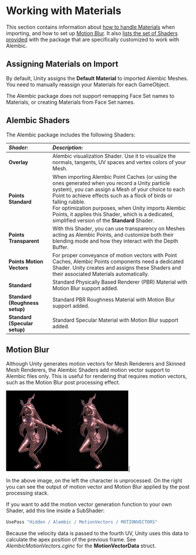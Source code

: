 # Working with Materials

This section contains information about [how to handle Materials](#materials) when importing, and how to set up [Motion Blur](#blur). It also [lists the set of Shaders provided](#shaders) with the package that are specifically customized to work with Alembic.



<a name="materials"></a>

## Assigning Materials on Import

By default, Unity assigns the **Default Material** to imported Alembic Meshes. You need to manually reassign your Materials for each GameObject.

The Alembic package does not support remapping Face Set names to Materials, or creating Materials from Face Set names.



<a name="shaders"></a>

## Alembic Shaders

The Alembic package includes the following Shaders:

| *Shader:*              | *Description:* |
|:------------------------------|:----------|
|__Overlay__                    |Alembic visualization Shader. Use it to visualize the normals, tangents, UV spaces and vertex colors of your Mesh. |
|__Points Standard__            |When importing Alembic Point Caches (or using the ones generated when you record a Unity particle system), you can assign a Mesh of your choice to each Point to achieve effects such as a flock of birds or falling rubble. <br/>For optimization purposes, when Unity imports Alembic Points, it applies this Shader, which is a dedicated, simplified version of the **Standard** Shader.|
|__Points Transparent__         |With this Shader, you can use transparency on Meshes acting as Alembic Points, and customize both their blending mode and how they interact with the Depth Buffer.|
|__Points Motion Vectors__      |For proper conveyance of motion vectors with Point Caches, Alembic Points components need a dedicated Shader. Unity creates and assigns these Shaders and their associated Materials automatically.|
|__Standard__                   |Standard Physically Based Renderer (PBR) Material with Motion Blur support added. |
|__Standard (Roughness setup)__ |Standard PBR Roughness Material with Motion Blur support added. |
|__Standard (Specular setup)__   |Standard Specular Material with Motion Blur support added. |



<a name="blur"></a>

## Motion Blur

Although Unity generates motion vectors for Mesh Renderers and Skinned Mesh Renderers, the Alembic Shaders add motion vector support to Alembic files only. This is useful for rendering that requires motion vectors, such as the Motion Blur post processing effect. 

![Alembic Motion Blur](images/abc_motionblur.png)|

In the above image, on the left the character is unprocessed. On the right you can see the output of motion vector and Motion Blur applied by the post processing stack.

If you want to add the motion vector generation function to your own Shader, add this line inside a SubShader: 

```c++
UsePass "Hidden / Alembic / MotionVectors / MOTIONVECTORS" 
```

Because the velocity data is passed to the fourth UV, Unity uses this data to calculate the apex position of the previous frame. See *AlembicMotionVectors.cginc* for the **MotionVectorData** struct. 



